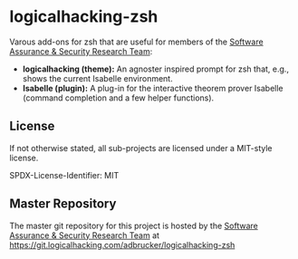 # logicalhacking-zsh

Varous add-ons for zsh that are useful for members of the [Software Assurance & 
Security Research Team](https://logicalhacking.com):

* **logicalhacking (theme):** An agnoster inspired prompt for zsh that, e.g., 
                              shows the current Isabelle environment. 
* **Isabelle (plugin):**  A plug-in for the interactive theorem prover 
                          Isabelle (command completion and a few helper 
                          functions).
## License

If not otherwise stated, all sub-projects are licensed under a MIT-style 
license.

SPDX-License-Identifier: MIT

## Master Repository

The master git repository for this project is hosted by the [Software
Assurance & Security Research Team](https://logicalhacking.com) at
https://git.logicalhacking.com/adbrucker/logicalhacking-zsh


